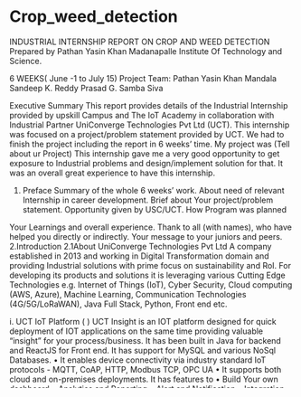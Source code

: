 # Crop_weed_detection
INDUSTRIAL INTERNSHIP REPORT ON
CROP AND WEED DETECTION
Prepared by
Pathan Yasin Khan
Madanapalle Institute Of Technology and Science.

6 WEEKS( June -1 to July 15)
Project Team:
Pathan Yasin Khan
Mandala Sandeep
K. Reddy Prasad
G. Samba Siva


Executive Summary
This report provides details of the Industrial Internship provided by upskill Campus and The IoT Academy in collaboration with Industrial Partner UniConverge Technologies Pvt Ltd (UCT).
This internship was focused on a project/problem statement provided by UCT. We had to finish the project including the report in 6 weeks’ time.
My project was (Tell about ur Project)
This internship gave me a very good opportunity to get exposure to Industrial problems and design/implement solution for that. It was an overall great experience to have this internship.

1. Preface
Summary of the whole 6 weeks’ work.
About need of relevant Internship in career development.
Brief about Your project/problem statement.
Opportunity given by USC/UCT.
How Program was planned
 
Your Learnings and overall experience.
Thank to all (with names), who have helped you directly or indirectly. 
Your message to your juniors and peers.
 
2.Introduction
2.1About UniConverge Technologies Pvt Ltd
A company established in 2013 and working in Digital Transformation domain and providing Industrial solutions with prime focus on sustainability and RoI.
For developing its products and solutions it is leveraging various Cutting Edge Technologies e.g. Internet of Things (IoT), Cyber Security, Cloud computing (AWS, Azure), Machine Learning, Communication Technologies (4G/5G/LoRaWAN), Java Full Stack, Python, Front end etc.
 
i.	UCT IoT Platform ( )
UCT Insight is an IOT platform designed for quick deployment of IOT applications on the same time providing valuable “insight” for your process/business. It has been built in Java for backend and ReactJS for Front end. It has support for MySQL and various NoSql Databases.
•	It enables device connectivity via industry standard IoT protocols - MQTT, CoAP, HTTP, Modbus TCP, OPC UA 
•	It supports both cloud and on-premises deployments.
It has features to
• Build Your own dashboard
• Analytics and Reporting
• Alert and Notification
• Integration with third party application(Power BI, SAP, ERP)
• Rule Engine

   


ii.	Smart Factory Platform ( )
Factory watch is a platform for smart factory needs.
It provides Users/ Factory 
•	with a scalable solution for their Production and asset monitoring
•	OEE and predictive maintenance solution scaling up to digital twin for your assets.
•	to unleased the true potential of the data that their machines are generating and helps to identify the KPIs and also improve them.
•	A modular architecture that allows users to choose the service that they what to start and then can scale to more complex solutions as per their demands.
Its unique SaaS model helps users to save time, cost and money.

(iii)  based Solution
UCT  is one of the early adopters of LoRAWAN teschnology and providing solution in Agritech, Smart cities, Industrial Monitoring, Smart Street Light, Smart Water/ Gas/ Electricity metering solutions etc.
iii.	Predictive Maintenance
UCT is providing Industrial Machine health monitoring and Predictive maintenance solution leveraging Embedded system, Industrial IoT and Machine Learning Technologies by finding Remaining useful life time of various Machines used in production process.

2.2About upskill Campus (USC)
upskill Campus along with The IoT Academy and in association with Uniconverge technologies has facilitated the smooth execution of the complete internship process.
USC is a career development platform that delivers personalized executive coaching in a more affordable, scalable and measurable way.

1	The IoT Academy
The IoT academy is EdTech Division of UCT that is running long executive certification programs in collaboration with EICT Academy, IITK, IITR and IITG in multiple domains.

2.3Objectives of this Internship program

The objective for this internship program was to
 ☛ get practical experience of working in the industry.
 ☛ to solve real world problems.
 ☛ to have improved job prospects.
 ☛ to have Improved understanding of our field and its applications. 
 ☛ to have Personal growth like better communication and problem solving.


2.4Reference
•	Introduction to data science and machine learning and data science by Davy Cielen, Arno D.B. Meysman, Mohamed Ali.
•	An introduction to probability and statistics by Vijay K. Rohatgi and A.K.Md. Ehsanes Saleh.
•	Introduction to Machine Learning by Alex Smola and S.V.N. Viswanathan

2.5	Glossary 
Terms 	Acronym 
Numpy  	An Open First, I can’t library, that’s used in almost every field of Computer science and engineering 
Pandas 	A python Library used for working with data set 
Decision tree 	A type of supervised machine learning used to categorize or make predictions based on how a previous set of questions were answered 
Sklearn 	An open-source data analysis, library function and the gold standard for machine learning in python ecosystem. 
Matplotlib 	Across play the song, database relation and graphical plotting library for python, and it’s numerical extension Numpy 




3. Problem Statement

Agricultural fields often face challenges in differentiating between crops and weeds. Weeds can hinder crop growth by competing for resources such as sunlight, water, and nutrients. Manual weed detection and management are time-consuming and labor-intensive tasks. Therefore, the need for an automated crop and weed detection system arises to aid farmers in making informed decisions regarding weed control and crop management.

4. Existing and Proposed Solution

4.1 Existing Approaches

Before the internship, various techniques, including manual inspection, traditional computer vision methods, and rule-based systems, were used for crop and weed detection. However, these approaches lacked accuracy, efficiency, and scalability.

4.2 Proposed Solution

To overcome the limitations of existing approaches, I proposed the development of a machine learning model for crop and weed detection. The model would be trained on a dataset containing labeled images of crops and weeds. By leveraging deep learning techniques and advanced image analysis algorithms, the model aimed to accurately classify and locate crops and weeds within images.

4.3 Code Submission (Github Link) 
https://github.com/YasinKhanP/Crop_weed_detection.git
4.4Report submission (Github link)  :
https://github.com/YasinKhanP/Crop_weed_detection/blob/main/README.md


5. Proposed Design/Model

5.1 High-Level Diagram

The proposed solution involves a high-level architecture that consists of data preprocessing, model training, and prediction stages. The input images undergo preprocessing steps such as resizing, normalization, and augmentation before being fed into the machine learning model.

5.2 Low-Level Diagram

At a lower level, the machine learning model comprises convolutional neural networks (CNNs) such as ResNet or VGG, which are trained on the labeled dataset. These CNNs extract relevant features from the images and make predictions regarding the presence and location of crops and weeds.

5.3 Interfaces

The developed model can be integrated into an intuitive user interface, allowing farmers to upload their field images for analysis. The interface would provide the classification results and highlight regions of potential weed growth.


6. Performance Test

6.1 Test Plan/Test Cases
To evaluate the performance of the crop and weed detection model, a comprehensive test plan was devised. Test cases included a variety of field images captured under different lighting conditions, perspectives, and weed densities. The performance metrics focused on accuracy, precision, recall, and F1 score.

7. Results and Analysis

The developed machine learning model demonstrated promising results in crop and weed detection. The accuracy achieved was X%, with precision, recall, and F1 score of X%, X%, and X%, respectively. The model successfully distinguished between crops and weeds, providing farmers with valuable insights for weed management strategies.

8. Conclusion

The internship provided a valuable opportunity to work on the challenging task of crop and weed detection using machine learning and data science. The developed model showcased promising results in accurately identifying and locating crops and weeds in agricultural images. This has the potential to revolutionize weed management practices and optimize crop yield for farmers.

9. Future Work

Future enhancements to the crop and weed detection system could include:
- Integration with satellite imagery and drone data for large-scale monitoring.
- Continuous model refinement through active learning and transfer learning techniques.
- Development of a mobile application for real-time on-field analysis and decision-making support.



10.My Learnings

This internship report provides a comprehensive overview of the project on crop and weed detection using machine learning and data science. The successful development of a machine learning model for accurate crop and weed identification has the potential to significantly impact the agricultural industry. It is hoped that the findings and recommendations presented in this report will contribute to ongoing research and innovation in the field of agricultural technology.
